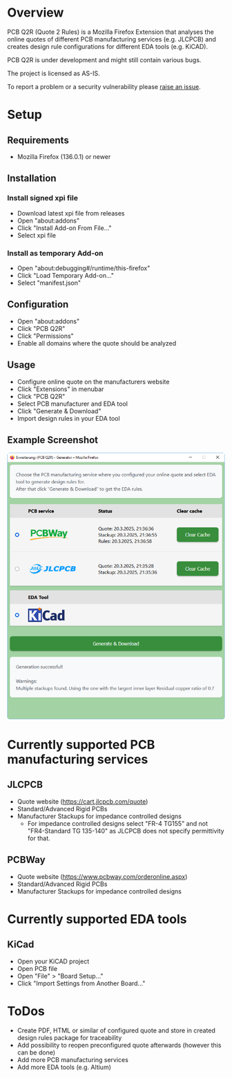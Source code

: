 # Overview

PCB Q2R (Quote 2 Rules) is a Mozilla Firefox Extension that analyses the online quotes of different PCB manufacturing services (e.g. JLCPCB) and creates design rule configurations for different EDA tools (e.g. KiCAD).

PCB Q2R is under development and might still contain various bugs.

The project is licensed as AS-IS.

To report a problem or a security vulnerability please [raise an issue](https://github.com/sherbrecher/pcb_q2r/issues).

# Setup

## Requirements

- Mozilla Firefox (136.0.1) or newer

## Installation

### Install signed xpi file

- Download latest xpi file from releases
- Open "about:addons"
- Click "Install Add-on From File..."
- Select xpi file

### Install as temporary Add-on

- Open "about:debugging#/runtime/this-firefox"
- Click "Load Temporary Add-on..."
- Select "manifest.json"

## Configuration

- Open "about:addons"
- Click "PCB Q2R"
- Click "Permissions"
- Enable all domains where the quote should be analyzed

## Usage

- Configure online quote on the manufacturers website
- Click "Extensions" in menubar
- Click "PCB Q2R"
- Select PCB manufacturer and EDA tool
- Click "Generate & Download"
- Import design rules in your EDA tool

## Example Screenshot

![Generator View](res/generator.png)

# Currently supported PCB manufacturing services

## JLCPCB

- Quote website (https://cart.jlcpcb.com/quote)
- Standard/Advanced Rigid PCBs
- Manufacturer Stackups for impedance controlled designs
  - For impedance controlled designs select "FR-4 TG155" and not "FR4-Standard TG 135-140" as JLCPCB does not specify permittivity for that.

## PCBWay

- Quote website (https://www.pcbway.com/orderonline.aspx)
- Standard/Advanced Rigid PCBs
- Manufacturer Stackups for impedance controlled designs

# Currently supported EDA tools

## KiCad

- Open your KiCAD project
- Open PCB file
- Open "File" > "Board Setup..."
- Click "Import Settings from Another Board..."

# ToDos

- Create PDF, HTML or similar of configured quote and store in created design rules package for traceability
- Add possibility to reopen preconfigured quote afterwards (however this can be done)
- Add more PCB manufacturing services
- Add more EDA tools (e.g. Altium)